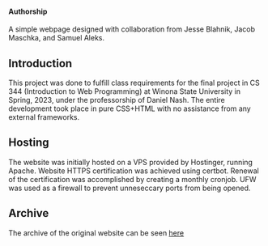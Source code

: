 <h4>Authorship</h4>
<p>A simple webpage designed with collaboration from Jesse Blahnik, Jacob Maschka, and Samuel Aleks.</p>
<h2>Introduction</h2>
<p>This project was done to fulfill class requirements for the final project in CS 344 (Introduction to Web Programming) at Winona State University in Spring, 2023, under the professorship of Daniel Nash. The entire development took place in pure CSS+HTML with no assistance from any external frameworks.</p>
<h2>Hosting</h2>
<p>The website was initially hosted on a VPS provided by Hostinger, running Apache. Website HTTPS certification was achieved using certbot. Renewal of the certification was accomplished by creating a monthly cronjob. UFW was used as a firewall to prevent unneseccary ports from being opened.</p>
<h2>Archive</h2>
<p>The archive of the original website can be seen <a href="https://web.archive.org/web/20230430024716/https://154.49.137.71/">here</a></p>
